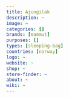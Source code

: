```yaml
---
title: Ajungilak 
description: ~
image: ~
categories: []
brands: [mammut]
purposes: []
types: [sleeping-bag]
countries: [norway]
logo: ~
website: ~
shop: ~
store-finder: ~
about: ~
wiki: ~
---
```

